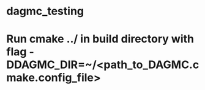 # dagmc_testing

# Run cmake ../ in build directory with flag -DDAGMC_DIR=~/<path_to_DAGMC.cmake.config_file> 
